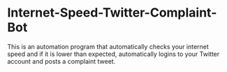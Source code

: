 # Internet-Speed-Twitter-Complaint-Bot
This is an automation program that automatically checks your internet speed and if it is lower than expected, automatically logins to your Twitter account and posts a complaint tweet.
